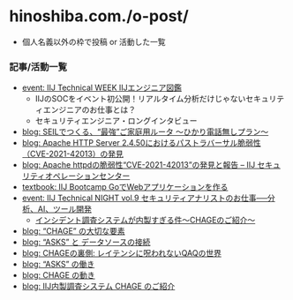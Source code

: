 hinoshiba.com./o-post/
===

* 個人名義以外の枠で投稿 or 活動した一覧

### 記事/活動一覧

* [event: IIJ Technical WEEK IIJエンジニア図鑑](https://iij.connpass.com/event/234162/)
	* IIJのSOCをイベント初公開！リアルタイム分析だけじゃないセキュリティエンジニアのお仕事とは？
	* セキュリティエンジニア・ロングインタビュー
* [blog: SEILでつくる、“最強”ご家庭用ルータ ～ひかり電話無しプラン～](https://eng-blog.iij.ad.jp/archives/11253)
* [blog: Apache HTTP Server 2.4.50におけるパストラバーサル脆弱性（CVE-2021-42013）の発見](https://wizsafe.iij.ad.jp/2021/10/1285/)
* [blog: Apache httpdの脆弱性“CVE-2021-42013”の発見と報告 – IIJ セキュリティオペレーションセンター](https://eng-blog.iij.ad.jp/archives/10987)
* [textbook: IIJ Bootcamp GoでWebアプリケーションを作る](https://github.com/iij/bootcamp/tree/2021/src/server-app/go)
* [event: IIJ Technical NIGHT vol.9 セキュリティアナリストのお仕事──分析、AI、ツール開発](https://iij.connpass.com/event/184399/)
	* [インシデント調査システムが内製すぎる件～CHAGEのご紹介～](https://www.slideshare.net/IIJ_PR/chage-238348964/1)
* [blog: “CHAGE” の大切な要素](https://eng-blog.iij.ad.jp/archives/5357)
* [blog: “ASKS” と データソースの接続](https://eng-blog.iij.ad.jp/archives/5302)
* [blog: CHAGEの裏側: レイテンシに呪われないQAQの世界](https://eng-blog.iij.ad.jp/archives/5052)
* [blog: “ASKS” の働き](https://eng-blog.iij.ad.jp/archives/5038)
* [blog: CHAGE の動き](https://eng-blog.iij.ad.jp/archives/4022)
* [blog: IIJ内製調査システム CHAGE のご紹介](https://eng-blog.iij.ad.jp/archives/3841)
